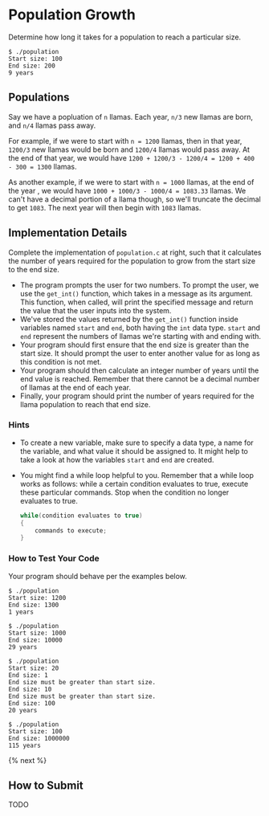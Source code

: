 # Population Growth

Determine how long it takes for a population to reach a particular size.

```
$ ./population
Start size: 100
End size: 200
9 years
```

## Populations

Say we have a popluation of `n` llamas. Each year, `n/3` new llamas are born, and `n/4` llamas pass away.

For example, if we were to start with `n = 1200` llamas, then in that year, `1200/3` new llamas would be born and `1200/4` llamas would pass away. At the end of that year, we would have `1200 + 1200/3 - 1200/4 = 1200 + 400 - 300 = 1300` llamas. 

As another example, if we were to start with `n = 1000` llamas, at the end of the year , we would have `1000 + 1000/3 - 1000/4 = 1083.33` llamas. We can't have a decimal portion of a llama though, so we'll truncate the decimal to get `1083`. The next year will then begin with `1083` llamas.

## Implementation Details

Complete the implementation of `population.c` at right, such that it calculates the number of years required for the population to grow from the start size to the end size.

* The program prompts the user for two numbers. To prompt the user, we use the `get_int()` function, which takes in a message as its argument. This function, when called, will print the specified message and return the value that the user inputs into the system. 
* We've stored the values returned by the `get_int()` function inside variables named `start` and `end`, both having the `int` data type. `start` and `end` represent the numbers of llamas we're starting with and ending with. 
* Your program should first ensure that the end size is greater than the start size. It should prompt the user to enter another value for as long as this condition is not met.
* Your program should then calculate an integer number of years until the end value is reached. Remember that there cannot be a decimal number of llamas at the end of each year.
* Finally, your program should print the number of years required for the llama population to reach that end size.

### Hints

* To create a new variable, make sure to specify a data type, a name for the variable, and what value it should be assigned to. It might help to take a look at how the variables `start` and `end` are created.
  
* You might find a while loop helpful to you. Remember that a while loop works as follows: while a certain condition evaluates to true, execute these particular commands. Stop when the condition no longer evaluates to true.
    ```C
    while(condition evaluates to true)
    {
        commands to execute;
    }
    ```
  

### How to Test Your Code

Your program should behave per the examples below.


```
$ ./population
Start size: 1200
End size: 1300
1 years
```

```
$ ./population
Start size: 1000
End size: 10000
29 years
```

```
$ ./population
Start size: 20
End size: 1
End size must be greater than start size.
End size: 10
End size must be greater than start size.
End size: 100
20 years
```

```
$ ./population
Start size: 100
End size: 1000000
115 years
```

{% next %}

## How to Submit

TODO
